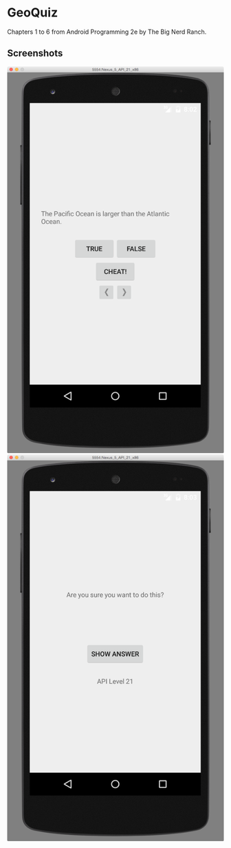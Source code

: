 # GeoQuiz
Chapters 1 to 6 from Android Programming 2e by The Big Nerd Ranch.

## Screenshots
![geoquiz1](img/geoquiz1.png)
![geoquiz2](img/geoquiz2.png)
